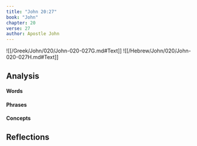 ```yaml
---
title: "John 20:27"
book: "John"
chapter: 20
verse: 27
author: Apostle John
---
```

![[/Greek/John/020/John-020-027G.md#Text]]
![[/Hebrew/John/020/John-020-027H.md#Text]]

## Analysis

#### Words

#### Phrases

#### Concepts

## Reflections
